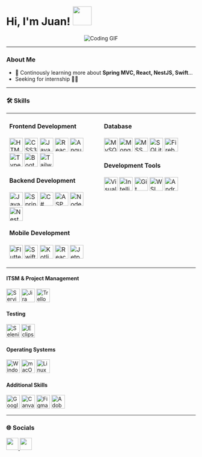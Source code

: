 # Hi, I'm Juan! <img src="https://user-images.githubusercontent.com/74038190/214644152-52f47eb3-5e31-4f47-8758-05c9468d5596.gif" width="50" />

<div align="center">
  <img src="https://user-images.githubusercontent.com/74038190/212748830-4c709398-a386-4761-84d7-9e10b98fbe6e.gif" alt="Coding GIF" />
</div>

---

### About Me  
- 🧠 Continously learning more about **Spring MVC, React, NestJS, Swift**...
- Seeking for internship 👨‍💻

---

### 🛠️ Skills


<table>
  <tr>
    <td valign="top" width="50%">

#### Frontend Development
<p align="left">
  <a href="https://developer.mozilla.org/en-US/docs/Glossary/HTML5" target="_blank" rel="noreferrer"><img src="https://raw.githubusercontent.com/danielcranney/readme-generator/main/public/icons/skills/html5-colored.svg" width="36" height="36" alt="HTML5" /></a>
  <a href="https://www.w3.org/TR/CSS/#css" target="_blank" rel="noreferrer"><img src="https://raw.githubusercontent.com/danielcranney/readme-generator/main/public/icons/skills/css3-colored.svg" width="36" height="36" alt="CSS3" /></a>
  <a href="https://developer.mozilla.org/en-US/docs/Web/JavaScript" target="_blank" rel="noreferrer"><img src="https://raw.githubusercontent.com/danielcranney/readme-generator/main/public/icons/skills/javascript-colored.svg" width="36" height="36" alt="JavaScript" /></a>
  <a href="https://reactjs.org/" target="_blank" rel="noreferrer"><img src="https://raw.githubusercontent.com/danielcranney/readme-generator/main/public/icons/skills/react-colored.svg" width="36" height="36" alt="React" /></a>
  <a href="https://angular.io/" target="_blank" rel="noreferrer"><img src="https://angular.io/assets/images/logos/angular/angular.svg" width="36" height="36" alt="Angular" /></a>
  <a href="https://www.typescriptlang.org/" target="_blank" rel="noreferrer"><img src="https://raw.githubusercontent.com/danielcranney/readme-generator/main/public/icons/skills/typescript-colored.svg" width="36" height="36" alt="TypeScript" /></a>
  <a href="https://getbootstrap.com/" target="_blank" rel="noreferrer"><img src="https://raw.githubusercontent.com/danielcranney/readme-generator/main/public/icons/skills/bootstrap-colored.svg" width="36" height="36" alt="Bootstrap" /></a>
  <a href="https://tailwindcss.com/" target="_blank" rel="noreferrer"><img src="https://raw.githubusercontent.com/danielcranney/readme-generator/main/public/icons/skills/tailwindcss-colored.svg" width="36" height="36" alt="Tailwind CSS" /></a>
</p>

#### Backend Development
<p align="left">
  <a href="https://www.java.com/en/" target="_blank" rel="noreferrer"><img src="https://raw.githubusercontent.com/danielcranney/readme-generator/main/public/icons/skills/java-colored.svg" width="36" height="36" alt="Java" /></a>
  <a href="https://spring.io/projects/spring-boot" target="_blank" rel="noreferrer"><img src="https://cdn.worldvectorlogo.com/logos/spring-3.svg" width="36" height="36" alt="Spring MVC" /></a>
  <a href="https://docs.microsoft.com/en-us/dotnet/csharp/" target="_blank" rel="noreferrer"><img src="https://raw.githubusercontent.com/danielcranney/readme-generator/main/public/icons/skills/csharp-colored.svg" width="36" height="36" alt="C#" /></a>
  <a href="https://dotnet.microsoft.com/en-us/" target="_blank" rel="noreferrer"><img src="https://raw.githubusercontent.com/danielcranney/readme-generator/main/public/icons/skills/dot-net-colored.svg" width="36" height="36" alt="ASP.NET" /></a>
  <a href="https://nodejs.org/" target="_blank" rel="noreferrer"><img src="https://cdn.freebiesupply.com/logos/large/2x/nodejs-1-logo-svg-vector.svg" width="36" height="36" alt="Node.js" /></a>
  <a href="https://nestjs.com/" target="_blank" rel="noreferrer"><img src="https://upload.wikimedia.org/wikipedia/commons/a/a8/NestJS.svg" width="36" height="36" alt="NestJS" /></a>
</p>

#### Mobile Development
<p align="left">
  <a href="https://flutter.dev/" target="_blank" rel="noreferrer"><img src="https://raw.githubusercontent.com/danielcranney/readme-generator/main/public/icons/skills/flutter-colored.svg" width="36" height="36" alt="Flutter" /></a>
  <a href="https://developer.apple.com/swift/" target="_blank" rel="noreferrer"><img src="https://raw.githubusercontent.com/danielcranney/readme-generator/main/public/icons/skills/swift-colored.svg" width="36" height="36" alt="Swift" /></a>
  <a href="https://kotlinlang.org/" target="_blank" rel="noreferrer"><img src="https://raw.githubusercontent.com/danielcranney/readme-generator/main/public/icons/skills/kotlin-colored.svg" width="36" height="36" alt="Kotlin" /></a>
  <a href="https://reactnative.dev/" target="_blank" rel="noreferrer"><img src="https://reactnative.dev/img/header_logo.svg" width="36" height="36" alt="React Native" /></a>
  <a href="https://developer.android.com/jetpack/compose" target="_blank" rel="noreferrer"><img src="https://developer.android.com/static/images/spot-icons/jetpack-compose.svg" width="36" height="36" alt="Jetpack Compose" /></a>
</p>

  </td>
  <td valign="top" width="50%">

#### Database
<p align="left">
  <a href="https://www.mysql.com/" target="_blank" rel="noreferrer"><img src="https://www.svgrepo.com/show/354099/mysql.svg" width="36" height="36" alt="MySQL" /></a>
  <a href="https://www.mongodb.com/" target="_blank" rel="noreferrer"><img src="https://www.svgrepo.com/show/331488/mongodb.svg" width="36" height="36" alt="MongoDB" /></a>
  <a href="https://www.microsoft.com/en-us/sql-server/sql-server-downloads" target="_blank" rel="noreferrer"><img src="https://img.icons8.com/?size=512&id=laYYF3dV0Iew&format=png" width="36" height="36" alt="MSSQL" /></a>
  <a href="https://www.sqlite.org/index.html" target="_blank" rel="noreferrer"><img src="https://dwglogo.com/wp-content/uploads/2018/03/SQLite_Vector_logo.png" width="36" height="36" alt="SQLite" /></a>
  <a href="https://firebase.google.com/" target="_blank" rel="noreferrer"><img src="https://www.svgrepo.com/show/353735/firebase.svg" width="36" height="36" alt="Firebase" /></a>
</p>

#### Development Tools
<p align="left">
  <a href="https://code.visualstudio.com/" target="_blank" rel="noreferrer"><img src="https://www.svgrepo.com/show/374171/vscode.svg" width="36" height="36" alt="Visual Studio Code" /></a>
  <a href="https://www.jetbrains.com/idea/" target="_blank" rel="noreferrer"><img src="https://upload.wikimedia.org/wikipedia/commons/9/9c/IntelliJ_IDEA_Icon.svg" width="36" height="36" alt="IntelliJ IDEA" /></a>
  <a href="https://git-scm.com/" target="_blank" rel="noreferrer"><img src="https://raw.githubusercontent.com/danielcranney/readme-generator/main/public/icons/skills/git-colored.svg" width="36" height="36" alt="Git" /></a>
  <a href="https://learn.microsoft.com/en-us/windows/wsl/" target="_blank" rel="noreferrer"><img src="https://upload.wikimedia.org/wikipedia/commons/3/35/Tux.svg" width="36" height="36" alt="WSL 2 (Linux)" /></a>
  <a href="https://developer.android.com/studio" target="_blank" rel="noreferrer"><img src="https://upload.wikimedia.org/wikipedia/commons/9/95/Android_Studio_Icon_3.6.svg" width="36" height="36" alt="Android Studio" /></a>
</p>
  </td>
  </tr>
</table>

#### ITSM & Project Management
<p align="left">
  <a href="https://www.servicenow.com/" target="_blank" rel="noreferrer"><img src="https://companieslogo.com/img/orig/NOW-6d5a01eb.png?t=1720244493" width="36" height="36" alt="ServiceNow" /></a>
  <a href="https://www.atlassian.com/software/jira" target="_blank" rel="noreferrer"><img src="https://cdn.worldvectorlogo.com/logos/jira-3.svg" width="36" height="36" alt="Jira" /></a>
  <a href="https://trello.com/" target="_blank" rel="noreferrer"><img src="https://cdn-icons-png.flaticon.com/512/6124/6124991.png" width="36" height="36" alt="Trello" /></a>
</p>

#### Testing
<p align="left">
  <a href="https://www.selenium.dev/" target="_blank" rel="noreferrer"><img src="https://upload.wikimedia.org/wikipedia/commons/d/d5/Selenium_Logo.png" width="36" height="36" alt="Selenium" /></a>
  <a href="https://www.eclipse.org/" target="_blank" rel="noreferrer"><img src="https://cdn.freebiesupply.com/logos/large/2x/eclipse-11-logo-svg-vector.svg" width="36" height="36" alt="Eclipse IDE" /></a>
</p>

#### Operating Systems
<p align="left">
  <a href="https://www.microsoft.com/en-us/windows" target="_blank" rel="noreferrer"><img src="https://upload.wikimedia.org/wikipedia/commons/5/5f/Windows_logo_-_2012.svg" width="36" height="36" alt="Windows" /></a>
  <a href="https://www.apple.com/macos/" target="_blank" rel="noreferrer"><img src="https://upload.wikimedia.org/wikipedia/commons/thumb/a/ab/Icon-Mac.svg/2048px-Icon-Mac.svg.png" width="36" height="36" alt="macOS" /></a>
  <a href="https://www.linux.org/" target="_blank" rel="noreferrer"><img src="https://upload.wikimedia.org/wikipedia/commons/3/35/Tux.svg" width="36" height="36" alt="Linux" /></a>
</p>

#### Additional Skills
<p align="left">
  <a href="https://workspace.google.com/" target="_blank" rel="noreferrer"><img src="https://www.svgrepo.com/show/353805/google-cloud.svg" width="36" height="36" alt="Google Suite" /></a>
  <a href="https://www.canva.com/" target="_blank" rel="noreferrer"><img src="https://images.squarespace-cdn.com/content/v1/5b9fcfc54eddec7b4183cf67/1707404291899-P5L6YRH4QQ6UFO42SPJR/Canva_icon_2021.svg.png?format=1000w" width="36" height="36" alt="Canva" /></a>
  <a href="https://www.figma.com/" target="_blank" rel="noreferrer"><img src="https://raw.githubusercontent.com/danielcranney/readme-generator/main/public/icons/skills/figma-colored.svg" width="36" height="36" alt="Figma" /></a>
  <a href="https://www.adobe.com/products/photoshop.html" target="_blank" rel="noreferrer"><img src="https://raw.githubusercontent.com/danielcranney/readme-generator/main/public/icons/skills/photoshop-colored.svg" width="36" height="36" alt="Adobe Photoshop" /></a>
</p>

---

### 🌐 Socials

<p align="left">
  <a href="https://discord.com/users/chokster." target="_blank" rel="noreferrer">
    <img src="https://user-images.githubusercontent.com/74038190/235294015-47144047-25ab-417c-af1b-6746820a20ff.gif" width="32" height="32" />
  </a>
  <a href="https://www.github.com/jcsumaya" target="_blank" rel="noreferrer">
    <picture>
      <source media="(prefers-color-scheme: dark)" srcset="https://raw.githubusercontent.com/danielcranney/readme-generator/main/public/icons/socials/github-dark.svg" />
      <source media="(prefers-color-scheme: light)" srcset="https://raw.githubusercontent.com/danielcranney/readme-generator/main/public/icons/socials/github.svg" />
      <img src="https://raw.githubusercontent.com/danielcranney/readme-generator/main/public/icons/socials/github.svg" width="32" height="32" />
    </picture>
  </a>
</p>
